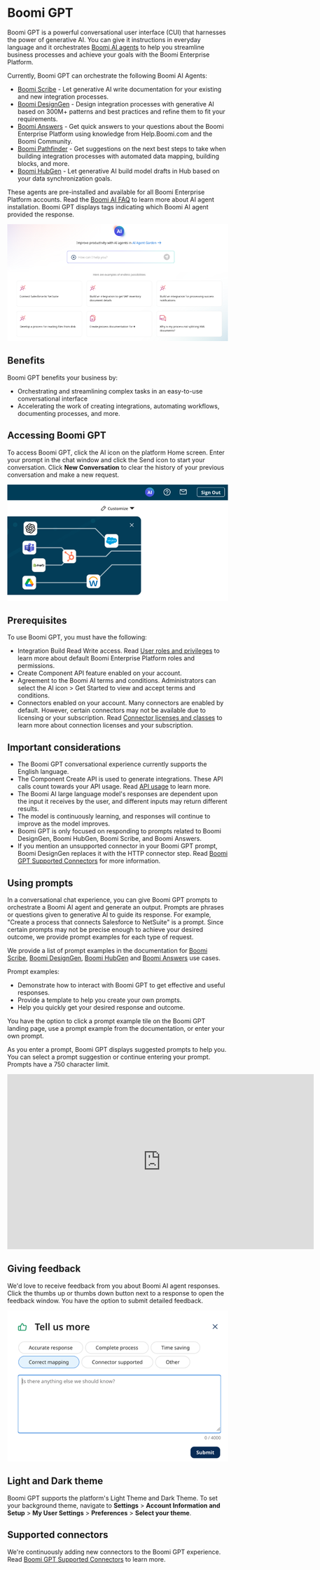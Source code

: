 # Boomi GPT 

<head>
  <meta name="guidename" content="Platform"/>
  <meta name="context" content="GUID-5836ede1-84a7-4c32-840b-4a3c4455795b"/>
</head>


Boomi GPT is a powerful conversational user interface (CUI) that harnesses the power of generative AI. You can give it instructions in everyday language and it orchestrates [Boomi AI agents](/docs/Atomsphere/Platform/atm-BoomiAI_Agent_Garden.md) to help you streamline business processes and achieve your goals with the Boomi Enterprise Platform. 

Currently, Boomi GPT can orchestrate the following Boomi AI Agents:
- [Boomi Scribe](/docs/Atomsphere/Platform/atm-BoomiAI_Boomi_Scribe.md) - Let generative AI write documentation for your existing and new integration processes.
- [Boomi DesignGen](/docs/Atomsphere/Platform/atm-BoomiAI_Boomi_DesignGen.md) - Design integration processes with generative AI based on 300M+ patterns and best practices and refine them to fit your requirements.
- [Boomi Answers](/docs/Atomsphere/Platform/atm-BoomiAI_Boomi_Answers.md) - Get quick answers to your questions about the Boomi Enterprise Platform using knowledge from Help.Boomi.com and the Boomi Community.
- [Boomi Pathfinder](/docs/Atomsphere/Platform/atm-BoomiAI_Boomi_Pathfinder.md) - Get suggestions on the next best steps to take when building integration processes with automated data mapping, building blocks, and more.
- [Boomi HubGen](/docs/Atomsphere/Platform/atm-BoomiAI_Boomi_HubGen.md) - Let generative AI build model drafts in Hub based on your data synchronization goals.

These agents are pre-installed and available for all Boomi Enterprise Platform accounts. Read the [Boomi AI FAQ](/docs/Atomsphere/Platform/atm-BoomiAI_FAQ_8a8705a8-4773-44bd-92ed-41105186781c.md) to learn more about AI agent installation. Boomi GPT displays tags indicating which Boomi AI agent provided the response.

![Boomi GPT landing page](./Images/ai-img-boomigpt-promptexamples.png)

## Benefits

Boomi GPT benefits your business by:

- Orchestrating and streamlining complex tasks in an easy-to-use conversational interface
- Accelerating the work of creating integrations, automating workflows, documenting processes, and more.

## Accessing Boomi GPT

To access Boomi GPT, click the AI icon on the platform Home screen. Enter your prompt in the chat window and click the Send icon to start your conversation. Click **New Conversation** to clear the history of your previous conversation and make a new request.

![shows the AI icon on the Boomi Enterprise Platform](./Images/img-atm-BoomiAI_8d22a06a-0b91-4c04-b0e3-5a91f02ff0ec.png)

## Prerequisites

To use Boomi GPT, you must have the following: 

-   Integration Build Read Write access. Read [User roles and privileges](c-atm-User_roles_and_privileges_5a1c8a1a-4d58-4e7d-a6b6-b684a0c6d672.md) to learn more about default Boomi Enterprise Platform roles and permissions.
-   Create Component API feature enabled on your account.
-   Agreement to the Boomi AI terms and conditions. Administrators can select the AI icon > Get Started to view and accept terms and conditions.  
-   Connectors enabled on your account. Many connectors are enabled by default. However, certain connectors may not be available due to licensing or your subscription. Read [Connector licenses and classes](../Integration/Connectors/c-atm-Connectors_bb305b35-0f13-4937-a918-f85dbbe1b27b.md) to learn more about connection licenses and your subscription.

## Important considerations 

-   The Boomi GPT conversational experience currently supports the English language.
-   The Component Create API is used to generate integrations. These API calls count towards your API usage. Read [API usage](c-atm-API_Usage_tab_49e6a2e4-90c8-44ae-8a2b-d151913367b9.md) to learn more.
-   The Boomi AI large language model's responses are dependent upon the input it receives by the user, and different inputs may return different results.
- The model is continuously learning, and responses will continue to improve as the model improves.
- Boomi GPT is only focused on responding to prompts related to Boomi DesignGen, Boomi HubGen, Boomi Scribe, and Boomi Answers.
- If you mention an unsupported connector in your Boomi GPT prompt, Boomi DesignGen replaces it with the HTTP connector step. Read [Boomi GPT Supported Connectors](/docs/Atomsphere/Platform/atm-BoomiAI_Connectors_9f8a52e4-5ef2-49ec-bb15-bba51d58fb59.md) for more information.

## Using prompts

In a conversational chat experience, you can give Boomi GPT prompts to orchestrate a Boomi AI agent and generate an output. Prompts are phrases or questions given to generative AI to guide its response. For example, "Create a process that connects Salesforce to NetSuite" is a prompt. Since certain prompts may not be precise enough to achieve your desired outcome, we provide prompt examples for each type of request.

We provide a list of prompt examples in the documentation for [Boomi Scribe](/docs/Atomsphere/Platform/atm-BoomiAI_Boomi_Scribe.md), [Boomi DesignGen](/docs/Atomsphere/Platform/atm-BoomiAI_Boomi_DesignGen.md), [Boomi HubGen](/docs/Atomsphere/Platform/atm-BoomiAI_Boomi_HubGen.md) and [Boomi Answers](/docs/Atomsphere/Platform/atm-BoomiAI_Boomi_Answers.md) use cases.

Prompt examples:

-   Demonstrate how to interact with Boomi GPT to get effective and useful responses.
-   Provide a template to help you create your own prompts. 
-   Help you quickly get your desired response and outcome.

You have the option to click a prompt example tile on the Boomi GPT landing page, use a prompt example from the documentation, or enter your own prompt.

As you enter a prompt, Boomi GPT displays suggested prompts to help you. You can select a prompt suggestion or continue entering your prompt. Prompts have a 750 character limit.

<iframe width="700px" height="400px" src="https://embed.app.guidde.com/playbooks/gyAXf58mCRhgKAGkndXyCW" title="Using Boomi GPT prompt suggestions" frameborder="0" referrerpolicy="unsafe-url" allowfullscreen="true" allow="clipboard-write" sandbox="allow-popups allow-popups-to-escape-sandbox allow-scripts allow-forms allow-same-origin allow-presentation"></iframe>


## Giving feedback

We'd love to receive feedback from you about Boomi AI agent responses. Click the thumbs up or thumbs down button next to a response to open the feedback window. You have the option to submit detailed feedback.

![Feedback submission form](./Images/ai-img-feedback_example.png)

## Light and Dark theme

Boomi GPT supports the platform's Light Theme and Dark Theme. To set your background theme, navigate to **Settings** > **Account Information and Setup** > **My User Settings** > **Preferences** > **Select your theme**. 

## Supported connectors

We're continuously adding new connectors to the Boomi GPT experience. Read [Boomi GPT Supported Connectors](atm-BoomiAI_Connectors_9f8a52e4-5ef2-49ec-bb15-bba51d58fb59.md) to learn more.

